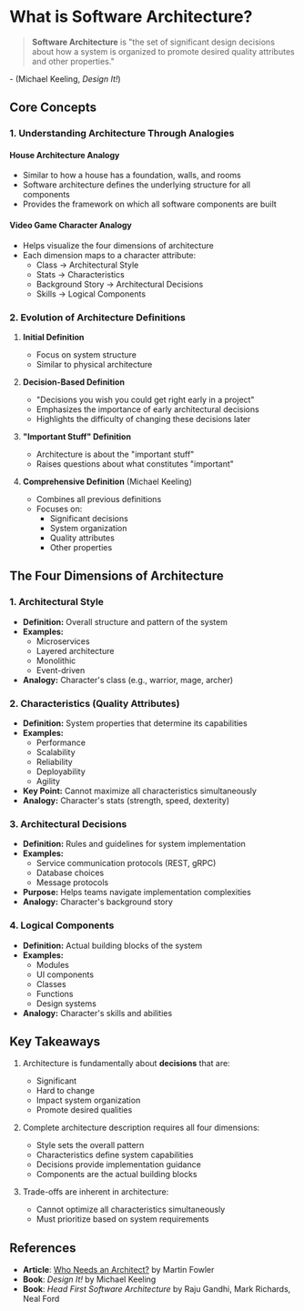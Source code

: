 # What is Software Architecture?

> **Software Architecture** is "the set of significant design decisions about how a system is organized to promote desired quality attributes and other properties."

\- (Michael Keeling, _Design It!_)

## Core Concepts

### 1. Understanding Architecture Through Analogies

#### House Architecture Analogy

- Similar to how a house has a foundation, walls, and rooms
- Software architecture defines the underlying structure for all components
- Provides the framework on which all software components are built

#### Video Game Character Analogy

- Helps visualize the four dimensions of architecture
- Each dimension maps to a character attribute:
  - Class → Architectural Style
  - Stats → Characteristics
  - Background Story → Architectural Decisions
  - Skills → Logical Components

### 2. Evolution of Architecture Definitions

1. **Initial Definition**

   - Focus on system structure
   - Similar to physical architecture

2. **Decision-Based Definition**

   - "Decisions you wish you could get right early in a project"
   - Emphasizes the importance of early architectural decisions
   - Highlights the difficulty of changing these decisions later

3. **"Important Stuff" Definition**

   - Architecture is about the "important stuff"
   - Raises questions about what constitutes "important"

4. **Comprehensive Definition** (Michael Keeling)
   - Combines all previous definitions
   - Focuses on:
     - Significant decisions
     - System organization
     - Quality attributes
     - Other properties

## The Four Dimensions of Architecture

### 1. Architectural Style

- **Definition:** Overall structure and pattern of the system
- **Examples:**
  - Microservices
  - Layered architecture
  - Monolithic
  - Event-driven
- **Analogy:** Character's class (e.g., warrior, mage, archer)

### 2. Characteristics (Quality Attributes)

- **Definition:** System properties that determine its capabilities
- **Examples:**
  - Performance
  - Scalability
  - Reliability
  - Deployability
  - Agility
- **Key Point:** Cannot maximize all characteristics simultaneously
- **Analogy:** Character's stats (strength, speed, dexterity)

### 3. Architectural Decisions

- **Definition:** Rules and guidelines for system implementation
- **Examples:**
  - Service communication protocols (REST, gRPC)
  - Database choices
  - Message protocols
- **Purpose:** Helps teams navigate implementation complexities
- **Analogy:** Character's background story

### 4. Logical Components

- **Definition:** Actual building blocks of the system
- **Examples:**
  - Modules
  - UI components
  - Classes
  - Functions
  - Design systems
- **Analogy:** Character's skills and abilities

## Key Takeaways

1. Architecture is fundamentally about **decisions** that are:

   - Significant
   - Hard to change
   - Impact system organization
   - Promote desired qualities

2. Complete architecture description requires all four dimensions:

   - Style sets the overall pattern
   - Characteristics define system capabilities
   - Decisions provide implementation guidance
   - Components are the actual building blocks

3. Trade-offs are inherent in architecture:
   - Cannot optimize all characteristics simultaneously
   - Must prioritize based on system requirements

## References

- **Article**: [Who Needs an Architect?](https://martinfowler.com/ieeeSoftware/whoNeedsArchitect.pdf) by Martin Fowler
- **Book**: _Design It!_ by Michael Keeling
- **Book**: _Head First Software Architecture_ by Raju Gandhi, Mark Richards, Neal Ford

